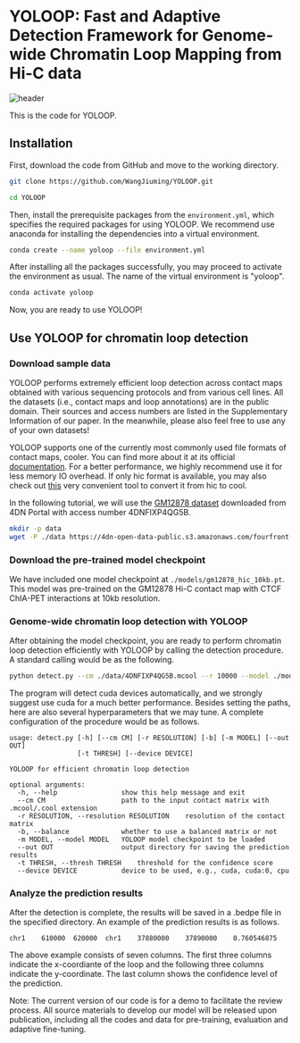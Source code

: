 # YOLOOP:  Fast and Adaptive Detection Framework for Genome-wide Chromatin Loop Mapping from Hi-C data

![header](header.png)

This is the code for YOLOOP.

## Installation

First, download the code from GitHub and move to the working directory.

```bash
git clone https://github.com/WangJiuming/YOLOOP.git
```
```bash
cd YOLOOP
```

Then, install the prerequisite packages from the ```environment.yml```, which specifies the required packages for using YOLOOP. We recommend use anaconda for installing the dependencies into a virtual environment.

```bash
conda create --name yoloop --file environment.yml
```

After installing all the packages successfully, you may proceed to activate the environment as usual. The name of the virtual environment is "yoloop".

```bash
conda activate yoloop
```

Now, you are ready to use YOLOOP!

## Use YOLOOP for chromatin loop detection
### Download sample data
YOLOOP performs extremely efficient loop detection across contact maps obtained with various sequencing protocols and from various cell lines. All the datasets (i.e., contact maps and loop annotations) are in the public domain. Their sources and access numbers are listed in the Supplementary Information of our paper. In the meanwhile, please also feel free to use any of your own datasets!

YOLOOP supports one of the currently most commonly used file formats of contact maps, cooler. You can find more about it at its official [documentation](https://cooler.readthedocs.io/en/latest/index.html). For a better performance, we highly recommend use it for less memory IO overhead. If only hic format is available, you may also check out [this](https://github.com/4dn-dcic/hic2cool) very convenient tool to convert it from hic to cool.

In the following tutorial, we will use the [GM12878 dataset](https://data.4dnucleome.org/files-processed/4DNFIXP4QG5B/) downloaded from 4DN Portal with access number 4DNFIXP4QG5B.
```bash
mkdir -p data
wget -P ./data https://4dn-open-data-public.s3.amazonaws.com/fourfront-webprod/wfoutput/d6abea45-b0bb-4154-9854-1d3075b98097/4DNFIXP4QG5B.mcool
```

### Download the pre-trained model checkpoint

[//]: # (To help users conveniently use our model, we offer a variety of pretrained model checkpoints optimized on different datasets. You may download the checkpoint of interest directly [here]&#40;https://drive.google.com/drive/folders/1yyqtltWRwDi-YRTHjii7hD1W08XiUevf?usp=sharing&#41;, which will save the user tremendous amount of time by avoiding training the model from scratch. The model was trained with a window size of 512 for 100 epochs.)
We have included one model checkpoint at ```./models/gm12878_hic_10kb.pt```. This model was pre-trained on the GM12878 Hi-C contact map with CTCF ChIA-PET interactions at 10kb resolution.

### Genome-wide chromatin loop detection with YOLOOP

After obtaining the model checkpoint, you are ready to perform chromatin loop detection efficiently with YOLOOP by calling the detection procedure. A standard calling would be as the following.
```bash
python detect.py --cm ./data/4DNFIXP4QG5B.mcool --r 10000 --model ./models/gm12878_hic_10kb.pt --ouput ./results 
```
The program will detect cuda devices automatically, and we strongly suggest use cuda for a much better performance.
Besides setting the paths, here are also several hyperparameters that we may tune. A complete configuration of the procedure would be as follows.
```
usage: detect.py [-h] [--cm CM] [-r RESOLUTION] [-b] [-m MODEL] [--out OUT]
                 [-t THRESH] [--device DEVICE]

YOLOOP for efficient chromatin loop detection

optional arguments:
  -h, --help                show this help message and exit
  --cm CM                   path to the input contact matrix with .mcool/.cool extension
  -r RESOLUTION, --resolution RESOLUTION    resolution of the contact matrix
  -b, --balance             whether to use a balanced matrix or not
  -m MODEL, --model MODEL   YOLOOP model checkpoint to be loaded
  --out OUT                 output directory for saving the prediction results
  -t THRESH, --thresh THRESH    threshold for the confidence score
  --device DEVICE           device to be used, e.g., cuda, cuda:0, cpu
```

### Analyze the prediction results

After the detection is complete, the results will be saved in a .bedpe file in the specified directory. An example of the prediction results is as follows.

```
chr1	610000	620000	chr1	37880000	37890000	0.760546875
```

The above example consists of seven columns. The first three columns indicate the x-coordiante of the loop and the following three columns indicate the y-coordinate. The last column shows the confidence level of the prediction.

Note: The current version of our code is for a demo to facilitate the review process. All source materials to develop our model will be released upon publication, including all the codes and data for pre-training, evaluation and adaptive fine-tuning.
